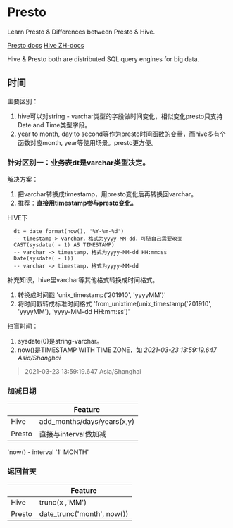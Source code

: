 # Presto
Learn Presto &amp; Differences between Presto &amp; Hive.

[Presto docs](https://prestodb.io/docs/current/)
[Hive ZH-docs](https://www.docs4dev.com/docs/zh/apache-hive/3.1.1/reference/Home.html)

Hive & Presto both are distributed SQL query engines for big data.

## 时间
主要区别：
1. hive可以对string - varchar类型的字段做时间变化，相似变化presto只支持Date and Time类型字段。
2. year to month, day to second等作为presto时间函数的变量，而hive多有个函数对应month, year等使用场景。presto更方便。

### 针对区别一：业务表dt是varchar类型决定。
解决方案：
1. 把varchar转换成timestamp，用presto变化后再转换回varchar。
2. 推荐：**直接用timestamp参与presto变化。**

HIVE下
```
  dt = date_format(now(), '%Y-%m-%d') 
  -- timestamp-> varchar，格式为yyyy-MM-dd，可随自己需要改变
  CAST(sysdate( - 1) AS TIMESTAMP)
  -- varchar -> timestamp，格式为yyyy-MM-dd HH:mm:ss
  Date(sysdate( - 1))
  -- varchar -> timestamp，格式为yyyy-MM-dd
```
补充知识，hive里varchar等其他格式转换成时间格式。
1. 转换成时间戳 'unix_timestamp('201910', 'yyyyMM')'
2. 将时间戳转成标准时间格式 'from_unixtime(unix_timestamp('201910', 'yyyyMM'), 'yyyy-MM-dd HH:mm:ss')'

扫盲时间：
1. sysdate(0)是string-varchar。
2. now()是TIMESTAMP WITH TIME ZONE，如 *2021-03-23 13:59:19.647 Asia/Shanghai*
> 2021-03-23 13:59:19.647 Asia/Shanghai

### 加减日期

|        | Feature                    |
|--------|----------------------------|
| Hive   | add_months/days/years(x,y) |
| Presto | 直接与interval做加减       |

'now() - interval '1' MONTH'

### 返回首天

|        | Feature                    |
|--------|----------------------------|
| Hive   | trunc(x ,'MM')             |
| Presto | date_trunc('month', now()) |

## 
